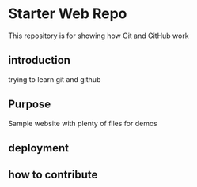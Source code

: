 # Starter Web Repo

This repository is for showing how Git and GitHub work

## introduction

trying to learn git and github 

## Purpose

Sample website with plenty of files for demos

## deployment

## how to contribute